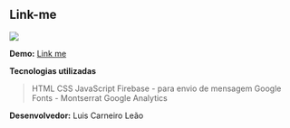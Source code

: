 ﻿## Link-me

![](https://i.ya-webdesign.com/images/vector-javascript-css-3.png)

**Demo:** [Link me](https://carneiroleao93.github.io/link-me/)

**Tecnologias utilizadas**
>HTML
>CSS
>JavaScript
>Firebase - para envio de mensagem
>Google Fonts - Montserrat
>Google Analytics

**Desenvolvedor:** Luis Carneiro Leão
